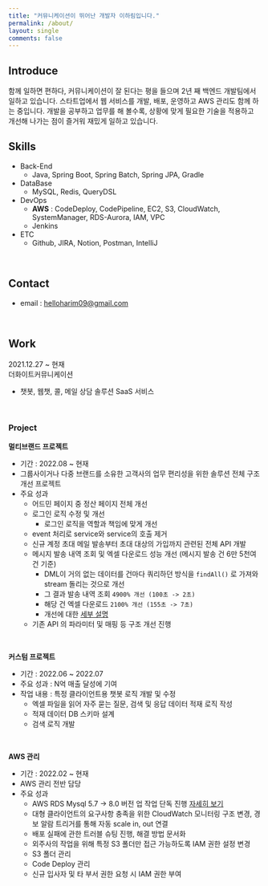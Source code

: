 ```yaml
---
title: "커뮤니케이션이 뛰어난 개발자 이하림입니다."
permalink: /about/
layout: single
comments: false
---
```


## Introduce

함께 일하면 편하다, 커뮤니케이션이 잘 된다는 평을 들으며 2년 째 백엔드 개발팀에서 일하고 있습니다.
스타트업에서 웹 서비스를 개발, 배포, 운영하고 AWS 관리도 함께 하는 중입니다.
개발을 공부하고 업무를 해 볼수록, 상황에 맞게 필요한 기술을 적용하고 개선해 나가는 점이 즐거워 재밌게 일하고 있습니다.
<br>

## Skills
* Back-End 
	* Java, Spring Boot, Spring Batch, Spring JPA, Gradle
* DataBase 
	* MySQL, Redis, QueryDSL
* DevOps 
	* <b>AWS</b> : CodeDeploy, CodePipeline, EC2, S3, CloudWatch, SystemManager, RDS-Aurora, IAM, VPC
	* Jenkins
* ETC
	* Github, JIRA, Notion, Postman, IntelliJ
<br>

## Contact
<!-- - blog (study log) : https://velog.io/@dev-hr2 -->
- email : helloharim09@gmail.com
<br>

## Work
2021.12.27 ~ 현재<br>
더화이트커뮤니케이션
- 챗봇, 웹챗, 콜, 메일 상담 솔루션 SaaS 서비스
<br>

### Project

**멀티브랜드 프로젝트**

* 기간 : 2022.08 ~ 현재
* 그룹사이거나 다중 브랜드를 소유한 고객사의 업무 편리성을 위한 솔루션 전체 구조 개선 프로젝트
* 주요 성과
	* 어드민 페이지 중 정산 페이지 전체 개선 
	* 로그인 로직 수정 및 개선
		* 로그인 로직을 역할과 책임에 맞게 개선
	* event 처리로 service와 service의 호출 제거
	* 신규 계정 초대 메일 발송부터 초대 대상의 가입까지 관련된 전체 API 개발
	* 메시지 발송 내역 조회 및 엑셀 다운로드 성능 개선 (메시지 발송 건 6만 5천여 건 기준)
		* DML이 거의 없는 데이터를 건마다 쿼리하던 방식을 `findAll()` 로 가져와 stream 돌리는 것으로 개선
		* 그 결과 발송 내역 조회 `4900% 개선 (100초 -> 2초)`
		* 해당 건 엑셀 다운로드 `2100% 개선 (155초 -> 7초)`
		* 개선에 대한 [세부 설명](https://harim2da.github.io/projects/message)
	* 기존 API 의 파라미터 및 매핑 등 구조 개선 진행

<br> 

**커스텀 프로젝트**
* 기간 : 2022.06 ~ 2022.07
* 주요 성과 : N억 매출 달성에 기여
* 작업 내용 : 특정 클라이언트용 챗봇 로직 개발 및 수정
	* 엑셀 파일을 읽어 자주 묻는 질문, 검색 및 응답 데이터 적재 로직 작성
	* 적재 데이터 DB 스키마 설계
	* 검색 로직 개발

<br>

**AWS 관리**
* 기간 : 2022.02 ~ 현재
* AWS 관리 전반 담당
* 주요 성과
	* AWS RDS Mysql 5.7 -> 8.0 버전 업 작업 단독 진행 [자세히 보기](https://harim2da.github.io/projects/mysql-version-upgrade)
	* 대형 클라이언트의 요구사항 충족을 위한 CloudWatch 모니터링 구조 변경, 경보 알람 트리거를 통해 자동 scale in, out 연결
	* 배포 실패에 관한 트러블 슈팅 진행, 해결 방법 문서화
	* 외주사의 작업을 위해 특정 S3 폴더만 접근 가능하도록 IAM 권한 설정 변경
	* S3 폴더 관리
	* Code Deploy 관리
	* 신규 입사자 및 타 부서 권한 요청 시 IAM 권한 부여
